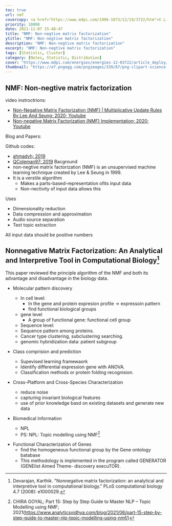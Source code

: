 ```yaml
---
toc: true
url: nmf
covercopy: <a href="https://www.mdpi.com/1996-1073/12/19/3722/htm">© Li, X, et al</a>
priority: 10000
date: 2021-11-07 15:48:47
title: "NMF: Non-negtive matrix factorization"
ytitle: "NMF: Non-negtive matrix factorization"
description: "NMF: Non-negtive matrix factorization"
excerpt: "NMF: Non-negtive matrix factorization"
tags: [Statistic, Cluster]
category: [Notes, Statistic, Distribution]
cover: "https://www.mdpi.com/energies/energies-12-03722/article_deploy/html/images/energies-12-03722-g008.png"
thumbnail: "https://e7.pngegg.com/pngimages/339/67/png-clipart-science-technology-engineering-and-mathematics-logo-pi-math-white-text.png"
---
```



## NMF: Non-negtive matrix factorization

video instroctrions:
- [Non-Negative Matrix Factorization (NMF) | Multiplicative Update Rules By Lee And Seung; 2020; Youtube](https://www.youtube.com/watch?v=4pPTwsd-5M)
- [Non-negative Matrix Factorization (NMF) Implementation; 2020; Youtube](https://www.youtube.com/watch?v=dyuCcWzmssE)

Blog and Papers:

Github codes:
  - [ahmadvh; 2019](https://github.com/ahmadvh/Non-Negative-Matrix-factorization---Implemented-in-python)
  - [QColeman97; 2019](https://github.com/QColeman97/NMF-All-Stars)
Bacground
  - non-negtive matrix factorization (NMF) is an unsupervised machine learning technique created by Lee & Seung in 1999.
  - It is a verstile algorithm
    - Makes a parts-based-representation ofits input data
    - Non-nectivity of input data allows this

Uses
  - Dimensionality reduction
  - Data compression and approximation
  - Audio source separation
  - Text topic extraction

All input data should be positive numbers


## Nonnegative Matrix Factorization: An Analytical and Interpretive Tool in Computational Biology[^Devarajan_2008]


[^Devarajan_2008]: Devarajan, Karthik. "Nonnegative matrix factorization: an analytical and interpretive tool in computational biology." PLoS computational biology 4.7 (2008): e1000029.

This paper reviewed the principle algorithm of the NMF and both its advantage and disadvantage in the biology data.

- Molecular pattern discovery
  - In cell level:
    - In the gene and protein expresion profile → expressoin pattern
    - find functional biological groups
  - gene level
    - A group of functional gene: functional cell group
  -  Sequence level:
    - Sequence pattern among proteins.
  - Cancer type clustering, subclustering searching.
  - genomic hybridization data: patient subgroup


- Class comprision and prediction
  - Supevised learning framewaork
  - Identify differential expression gene with ANOVA.
  - Classification methods or protein folding recognision.

- Cross-Platform and Cross-Species Characterization
  - reduce noise
  - capturing invariant biological features
  - use of prior knowledge basd on existing datasets and generate new data

- Biomedical Information
  - NPL
  - PS: NPL: Topic modelling using NMF[^CHIRA_GOYAL_2021]

[^CHIRA_GOYAL_2021]: CHIRA GOYAL; Part 15: Step by Step Guide to Master NLP – Topic Modelling using NMF; 2021(https://www.analyticsvidhya.com/blog/2021/06/part-15-step-by-step-guide-to-master-nlp-topic-modelling-using-nmf/)

- Functional Characterization of Genes
  - find the homogeneous functional group by the Gene ontology batabase
  - This methodology is implemented in the program called GENERATOR (GENElist Aimed Theme- discovery execuTOR).
